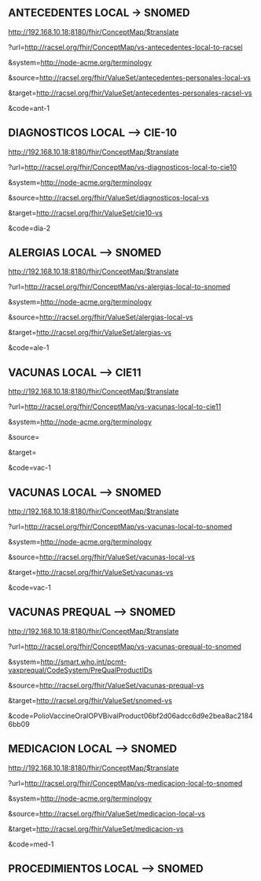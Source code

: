 ## ANTECEDENTES LOCAL -> SNOMED ##
http://192.168.10.18:8180/fhir/ConceptMap/$translate

?url=http://racsel.org/fhir/ConceptMap/vs-antecedentes-local-to-racsel

&system=http://node-acme.org/terminology

&source=http://racsel.org/fhir/ValueSet/antecedentes-personales-local-vs

&target=http://racsel.org/fhir/ValueSet/antecedentes-personales-racsel-vs

&code=ant-1



## DIAGNOSTICOS LOCAL --> CIE-10 ##
http://192.168.10.18:8180/fhir/ConceptMap/$translate

?url=http://racsel.org/fhir/ConceptMap/vs-diagnosticos-local-to-cie10

&system=http://node-acme.org/terminology

&source=http://racsel.org/fhir/ValueSet/diagnosticos-local-vs

&target=http://racsel.org/fhir/ValueSet/cie10-vs

&code=dia-2



## ALERGIAS LOCAL --> SNOMED
http://192.168.10.18:8180/fhir/ConceptMap/$translate

?url=http://racsel.org/fhir/ConceptMap/vs-alergias-local-to-snomed

&system=http://node-acme.org/terminology

&source=http://racsel.org/fhir/ValueSet/alergias-local-vs

&target=http://racsel.org/fhir/ValueSet/alergias-vs

&code=ale-1



## VACUNAS LOCAL --> CIE11 ##
http://192.168.10.18:8180/fhir/ConceptMap/$translate

?url=http://racsel.org/fhir/ConceptMap/vs-vacunas-local-to-cie11

&system=http://node-acme.org/terminology

&source=

&target=

&code=vac-1


## VACUNAS LOCAL --> SNOMED ##
http://192.168.10.18:8180/fhir/ConceptMap/$translate

?url=http://racsel.org/fhir/ConceptMap/vs-vacunas-local-to-snomed

&system=http://node-acme.org/terminology

&source=http://racsel.org/fhir/ValueSet/vacunas-local-vs

&target=http://racsel.org/fhir/ValueSet/vacunas-vs

&code=vac-1


## VACUNAS PREQUAL --> SNOMED ##
http://192.168.10.18:8180/fhir/ConceptMap/$translate

?url=http://racsel.org/fhir/ConceptMap/vs-vacunas-prequal-to-snomed

&system=http://smart.who.int/pcmt-vaxprequal/CodeSystem/PreQualProductIDs

&source=http://racsel.org/fhir/ValueSet/vacunas-prequal-vs

&target=http://racsel.org/fhir/ValueSet/snomed-vs

&code=PolioVaccineOralOPVBivalProduct06bf2d06adcc6d9e2bea8ac21846bb09



## MEDICACION LOCAL --> SNOMED ##
http://192.168.10.18:8180/fhir/ConceptMap/$translate

?url=http://racsel.org/fhir/ConceptMap/vs-medicacion-local-to-snomed

&system=http://node-acme.org/terminology

&source=http://racsel.org/fhir/ValueSet/medicacion-local-vs

&target=http://racsel.org/fhir/ValueSet/medicacion-vs

&code=med-1

## PROCEDIMIENTOS LOCAL --> SNOMED ##





